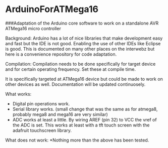 # ArduinoForATMega16
###Adaptation of the Arduino core software to work on a standalone AVR ATMega16 micro controller

Background:
Arduino has a lot of nice libraries that make development easy and fast but the IDE is not good. Enabling the use of other IDEs like Eclipse is good. This is documented
on many other places on the interwebz but here is a convenience repository for code adaptation. 

Compilation: 
Compilation needs to be done specifically for target device and for certain operating frequency. Set these at compile time.

It is specifically targeted at ATMega16 device but could be made to work on other devices as well. Documentation will be updated continuosely.

What works:
* Digital pin operations work. 
* Serial library works. (small change that was the same as for atmega8, probably mega8 and mega16 are very similar)
* ADC works at least a little. By wiring AREF (pin 32) to VCC the vref of the ADC is set. This works at least with a tft touch screen with the adafruit touchscreen library.

What does not work:
*Nothing more than the above has been tested.
